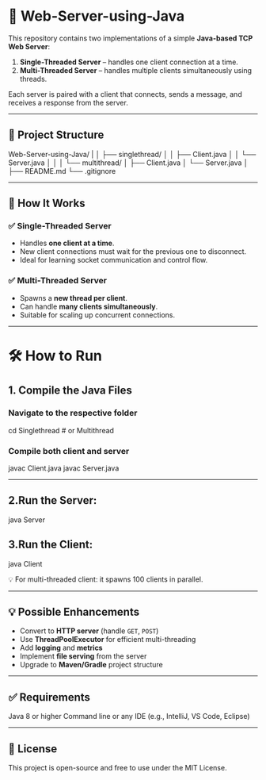 # 🧠 Web-Server-using-Java


This repository contains two implementations of a simple **Java-based TCP Web Server**:

1. **Single-Threaded Server** – handles one client connection at a time.
2. **Multi-Threaded Server** – handles multiple clients simultaneously using threads.

Each server is paired with a client that connects, sends a message, and receives a response from the server.

---

## 📁 Project Structure
Web-Server-using-Java/
|
│ ├── singlethread/
│ │ ├── Client.java
│ │ └── Server.java
│ │
│ └── multithread/
│ ├── Client.java
│ └── Server.java
│
├── README.md
└── .gitignore

---

## 🚀 How It Works

### ✅ Single-Threaded Server

- Handles **one client at a time**.
- New client connections must wait for the previous one to disconnect.
- Ideal for learning socket communication and control flow.

### ✅ Multi-Threaded Server

- Spawns a **new thread per client**.
- Can handle **many clients simultaneously**.
- Suitable for scaling up concurrent connections.

---

# 🛠️ How to Run

## 1. Compile the Java Files

### Navigate to the respective folder
cd Singlethread        # or Multithread

### Compile both client and server
javac Client.java
javac Server.java

---

## 2.Run the Server:

java Server

## 3.Run the Client:

java Client

💡 For multi-threaded client: it spawns 100 clients in parallel.

---

## 💡 Possible Enhancements

- Convert to **HTTP server** (handle `GET`, `POST`)
- Use **ThreadPoolExecutor** for efficient multi-threading
- Add **logging** and **metrics**
- Implement **file serving** from the server
- Upgrade to **Maven/Gradle** project structure

---

## ✅ Requirements

Java 8 or higher
Command line or any IDE (e.g., IntelliJ, VS Code, Eclipse)

---

## 📄 License
This project is open-source and free to use under the MIT License.


